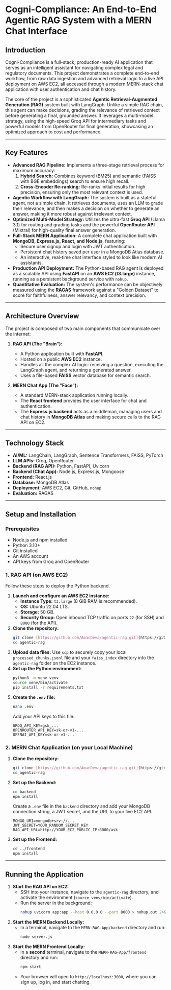 # Cogni-Compliance: An End-to-End Agentic RAG System with a MERN Chat Interface

## Introduction

Cogni-Compliance is a full-stack, production-ready AI application that serves as an intelligent assistant for navigating complex legal and regulatory documents. This project demonstrates a complete end-to-end workflow, from raw data ingestion and advanced retrieval logic to a live API deployment on AWS EC2, all accessed through a modern MERN-stack chat application with user authentication and chat history.

The core of the project is a sophisticated **Agentic Retrieval-Augmented Generation (RAG)** system built with LangGraph. Unlike a simple RAG chain, this agent can make decisions, grading the relevance of retrieved context before generating a final, grounded answer. It leverages a multi-model strategy, using the high-speed Groq API for intermediary tasks and powerful models from OpenRouter for final generation, showcasing an optimized approach to cost and performance.

---

## Key Features

* **Advanced RAG Pipeline:** Implements a three-stage retrieval process for maximum accuracy:
    1.  **Hybrid Search:** Combines keyword (BM25) and semantic (FAISS with BGE embeddings) search to ensure high recall.
    2.  **Cross-Encoder Re-ranking:** Re-ranks initial results for high precision, ensuring only the most relevant context is used.
* **Agentic Workflow with LangGraph:** The system is built as a stateful agent, not a simple chain. It retrieves documents, uses an LLM to grade their relevance, and then makes a decision on whether to generate an answer, making it more robust against irrelevant context.
* **Optimized Multi-Model Strategy:** Utilizes the ultra-fast **Groq API** (Llama 3.1) for routing and grading tasks and the powerful **OpenRouter API** (Mixtral) for high-quality final answer generation.
* **Full-Stack MERN Application:** A complete chat application built with **MongoDB, Express.js, React, and Node.js**, featuring:
    * Secure user signup and login with JWT authentication.
    * Persistent chat history saved per user in a MongoDB Atlas database.
    * An interactive, real-time chat interface styled to look like modern AI assistants.
* **Production API Deployment:** The Python-based RAG agent is deployed as a scalable API using **FastAPI** on an **AWS EC2 (t3.large)** instance, running as a persistent background service with `nohup`.
* **Quantitative Evaluation:** The system's performance can be objectively measured using the **RAGAS** framework against a "Golden Dataset" to score for faithfulness, answer relevancy, and context precision.

---

## Architecture Overview

The project is composed of two main components that communicate over the internet:

1.  **RAG API (The "Brain"):**
    * A Python application built with **FastAPI**.
    * Hosted on a public **AWS EC2** instance.
    * Handles all the complex AI logic: receiving a question, executing the LangGraph agent, and returning a generated answer.
    * Uses a file-based **FAISS** vector database for semantic search.

2.  **MERN Chat App (The "Face"):**
    * A standard MERN-stack application running locally.
    * The **React frontend** provides the user interface for chat and authentication.
    * The **Express.js backend** acts as a middleman, managing users and chat history in **MongoDB Atlas** and making secure calls to the RAG API on EC2.

---

## Technology Stack

* **AI/ML:** LangChain, LangGraph, Sentence Transformers, FAISS, PyTorch
* **LLM APIs:** Groq, OpenRouter
* **Backend (RAG API):** Python, FastAPI, Uvicorn
* **Backend (Chat App):** Node.js, Express.js, Mongoose
* **Frontend:** React.js
* **Database:** MongoDB Atlas
* **Deployment:** AWS EC2, Git, GitHub, `nohup`
* **Evaluation:** RAGAS

---

## Setup and Installation

### Prerequisites

* Node.js and npm installed
* Python 3.10+
* Git installed
* An AWS account
* API keys from Groq and OpenRouter

### 1. RAG API (on AWS EC2)

Follow these steps to deploy the Python backend.

1.  **Launch and configure an AWS EC2 instance:**
    * **Instance Type:** `t3.large` (8 GiB RAM is recommended).
    * **OS:** Ubuntu 22.04 LTS.
    * **Storage:** 50 GB.
    * **Security Group:** Open inbound TCP traffic on ports `22` (for SSH) and `8000` (for the API).
2.  **Clone the repository:**
    ```bash
    git clone [https://github.com/AmanDeva/agentic-rag.git](https://github.com/AmanDeva/agentic-rag.git)
    cd agentic-rag
    ```
3.  **Upload data files:** Use `scp` to securely copy your local `processed_chunks.jsonl` file and your `faiss_index` directory into the `agentic-rag` folder on the EC2 instance.
4.  **Set up the Python environment:**
    ```bash
    python3 -m venv venv
    source venv/bin/activate
    pip install -r requirements.txt
    ```
5.  **Create the `.env` file:**
    ```bash
    nano .env
    ```
    Add your API keys to this file:
    ```env
    GROQ_API_KEY=gsk_...
    OPENROUTER_API_KEY=sk-or-v1-...
    OPENAI_API_KEY=sk-or-v1-...
    ```

### 2. MERN Chat Application (on your Local Machine)

1.  **Clone the repository:**
    ```bash
    git clone [https://github.com/AmanDeva/agentic-rag.git](https://github.com/AmanDeva/agentic-rag.git)
    cd agentic-rag
    ```
2.  **Set up the Backend:**
    ```bash
    cd backend
    npm install
    ```
    Create a `.env` file in the `backend` directory and add your MongoDB connection string, a JWT secret, and the URL to your live EC2 API.
    ```env
    MONGO_URI=mongodb+srv://...
    JWT_SECRET=YOUR_RANDOM_SECRET_KEY
    RAG_API_URL=http://YOUR_EC2_PUBLIC_IP:8000/ask
    ```
3.  **Set up the Frontend:**
    ```bash
    cd ../frontend
    npm install
    ```

---

## Running the Application

1.  **Start the RAG API on EC2:**
    * SSH into your instance, navigate to the `agentic-rag` directory, and activate the environment (`source venv/bin/activate`).
    * Run the server in the background:
        ```bash
        nohup uvicorn app:app --host 0.0.0.0 --port 8000 > nohup.out 2>&1 &
        ```
2.  **Start the MERN Backend Locally:**
    * In a terminal, navigate to the `MERN-RAG-App/backend` directory and run:
        ```bash
        node server.js
        ```
3.  **Start the MERN Frontend Locally:**
    * In a **second** terminal, navigate to the `MERN-RAG-App/frontend` directory and run:
        ```bash
        npm start
        ```
    * Your browser will open to `http://localhost:3000`, where you can sign up, log in, and start chatting.
